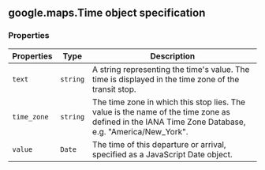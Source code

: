 <h2 id="Time">
google.maps.Time
object specification
</h2><h3>Properties</h3><table summary="interface Time - Properties" width="100%">
<thead>
<tr><th>Properties</th>
<th>Type</th>
<th>Description</th>
</tr></thead>
<tbody>
<tr>
<td><code>text</code></td>
<td><code>string</code></td>
<td>A string representing the time's value. The time is displayed in the time zone of the transit stop.</td>
</tr>
<tr>
<td><code>time_zone</code></td>
<td><code>string</code></td>
<td>The time zone in which this stop lies. The value is the name of the time zone as defined in the IANA Time Zone Database, e.g. "America/New_York".</td>
</tr>
<tr>
<td><code>value</code></td>
<td><code>Date</code></td>
<td>The time of this departure or arrival, specified as a JavaScript Date object.</td>
</tr>
</tbody>
</table>